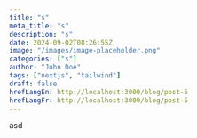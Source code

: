```yaml
---
title: "s"
meta_title: "s"
description: "s"
date: 2024-09-02T08:26:55Z
image: "/images/image-placeholder.png"
categories: ["s"]
author: "John Doe"
tags: ["nextjs", "tailwind"]
draft: false
hrefLangEn: http://localhost:3000/blog/post-5
hrefLangFr: http://localhost:3000/blog/post-5
---
```


asd